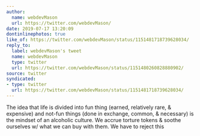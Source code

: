 ```yaml
---
author:
  name: webdevMason
  url: https://twitter.com/webdevMason/
date: 2019-07-17 13:20:09
dontinlinephotos: true
like_of: https://twitter.com/webdevMason/status/1151481718739628034/
reply_to:
  label: webdevMason's tweet
  name: webdevMason
  type: twitter
  url: https://twitter.com/webdevMason/status/1151480260828880902/
source: twitter
syndicated:
- type: twitter
  url: https://twitter.com/webdevMason/status/1151481718739628034/
---
```


The idea that life is divided into fun thing (earned, relatively rare, &amp; expensive) and not-fun things (done in exchange, common, &amp; necessary) is the mindset of an alcoholic culture. We accrue torture tokens &amp; soothe ourselves w/ what we can buy with them. We have to reject this